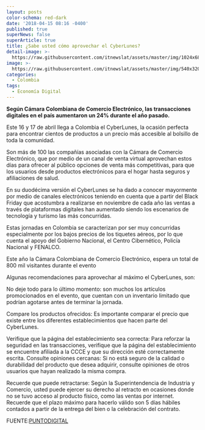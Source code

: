 ```yaml
---
layout: posts
color-schema: red-dark
date: '2018-04-15 08:16 -0400'
published: true
superNews: false
superArticle: true
title: ¿Sabe usted cómo aprovechar el CyberLunes?
detail-image: >-
  https://raw.githubusercontent.com/itnewslat/assets/master/img/1024x680/Cyberlunesg.jpg
image: >-
  https://raw.githubusercontent.com/itnewslat/assets/master/img/540x320/Cyberlunesp.jpg
categories:
  - Colombia
tags:
  - Economía Digital
---
```

**Según Cámara Colombiana de Comercio Electrónico, las transacciones digitales en el país aumentaron un 24% durante el año pasado.**

Este 16 y 17 de abril llega a Colombia el CyberLunes, la ocasión perfecta para encontrar cientos de productos a un precio más accesible al bolsillo de toda la comunidad.


Son más de 100 las compañías asociadas con la Cámara de Comercio Electrónico, que por medio de un canal de venta virtual aprovechan estos días para ofrecer al público opciones de venta más competitivas, para que los usuarios desde productos electrónicos para el hogar hasta seguros y afiliaciones de salud.

En su duodécima versión el CyberLunes se ha dado a conocer mayormente por medio de canales electrónicos teniendo en cuenta que a partir del Black Friday que acostumbra a realizarse en noviembre de cada año las ventas a través de plataformas digitales han aumentado siendo los escenarios de tecnología y turismo las más concurridas.

Estas jornadas en Colombia se caracterizan por ser muy concurridas especialmente por los bajos precios de los tiquetes aéreos, por lo que cuenta el apoyo del Gobierno Nacional, el Centro Cibernético, Policía Nacional y FENALCO.

Este año la Cámara Colombiana de Comercio Electrónico, espera un total de 800 mil visitantes durante el evento

Algunas recomendaciones para aprovechar al máximo el CyberLunes, son:

No deje todo para lo último momento: son muchos los artículos promocionados en el evento, que cuentan con un inventario limitado que podrían agotarse antes de terminar la jornada.

Compare los productos ofrecidos: Es importante comparar el precio que existe entre los diferentes establecimientos que hacen parte del CyberLunes.

Verifique que la página del establecimiento sea correcta: Para reforzar la seguridad en las transacciones, verifique que la página del establecimiento se encuentre afiliada a la CCCE y que su dirección esté correctamente escrita.
Consulte opiniones cercanas: Si no está seguro de la calidad o durabilidad del producto que desea adquirir, consulte opiniones de otros usuarios que hayan realizado la misma compra.

Recuerde que puede retractarse: Según la Superintendencia de Industria y Comercio, usted puede ejercer su derecho al retracto en ocasiones donde no se tuvo acceso al producto físico, como las ventas por internet. Recuerde que el plazo máximo para hacerlo válido son 5 días hábiles contados a partir de la entrega del bien o la celebración del contrato.

FUENTE:[PUNTODIGITAL](http://caracol.com.co/radio/2018/04/14/tecnologia/1523735151_549333.html)
